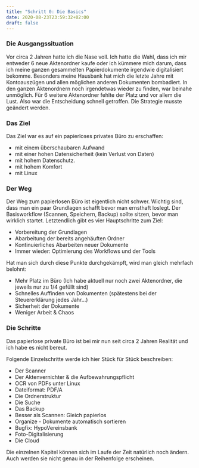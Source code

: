 ```yaml
---
title: "Schritt 0: Die Basics"
date: 2020-08-23T23:59:32+02:00
draft: false
---
```


### Die Ausgangssituation

Vor circa 2 Jahren hatte ich die Nase voll. Ich hatte die Wahl, dass ich mir entweder 6 neue Aktenordner kaufe oder ich kümmere mich darum, dass ich meine ganzen gesammelten Papierdokumente irgendwie digitalisiert bekomme. Besonders meine Hausbank hat mich die letzte Jahre mit Kontoauszügen und allen möglichen anderen Dokumenten bombadiert. In den ganzen Aktenordnern noch irgendetwas wieder zu finden, war beinahe unmöglich. Für 6 weitere Aktenordner fehlte der Platz und vor allem die Lust.
Also war die Entscheidung schnell getroffen. Die Strategie musste geändert werden.

### Das Ziel

Das Ziel war es auf ein papierloses privates Büro zu erschaffen:
 * mit einem überschaubaren Aufwand
 * mit einer hohen Datensicherheit (kein Verlust von Daten)
 * mit hohem Datenschutz.
 * mit hohem Komfort
 * mit Linux

### Der Weg

Der Weg zum papierlosen Büro ist eigentlich nicht schwer. Wichtig sind, dass man ein paar Grundlagen schafft bevor man ernsthaft loslegt. Der Basisworkflow (Scannen, Speichern, Backup) sollte sitzen, bevor man wirklich startet. Letztendlich gibt es vier Hauptschritte zum Ziel:

* Vorbereitung der Grundlagen
* Abarbeitung der bereits angehäuften Ordner
* Kontinuierliches Abarbeiten neuer Dokumente
* Immer wieder: Optimierung des Workflows und der Tools

Hat man sich durch diese Punkte durchgekämpft, wird man gleich mehrfach belohnt:

* Mehr Platz im Büro (Ich habe aktuell nur noch zwei Aktenordner, die jeweils nur zu 1/4 gefüllt sind)
* Schnelles Auffinden von Dokumenten (spätestens bei der Steuererklärung jedes Jahr...)
* Sicherheit der Dokumente
* Weniger Arbeit & Chaos

### Die Schritte

Das papierlose private Büro ist bei mir nun seit circa 2 Jahren Realität und ich habe
es nicht bereut.

Folgende Einzelschritte werde ich hier Stück für Stück beschreiben:

* Der Scanner
* Der Aktenvernichter & die Aufbewahrungspflicht
* OCR von PDFs unter Linux
* Dateiformat: PDF/A
* Die Ordnerstruktur
* Die Suche
* Das Backup
* Besser als Scannen: Gleich papierlos
* Organize - Dokumente automatisch sortieren
* Bugfix: HypoVereinsbank
* Foto-Digitalisierung
* Die Cloud

Die einzelnen Kapitel können sich im Laufe der Zeit natürlich noch ändern. Auch werden sie nicht genau in der Reihenfolge erscheinen.